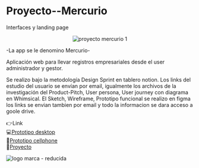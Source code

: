 # Proyecto--Mercurio
Interfaces y landing page
<div align="center">

![proyecto mercurio 1](https://github.com/DIGORACCOON4279/MercurioGUI/assets/88150970/7e71e18e-9f0e-4775-885c-61cbbc41e93f)

</div>

-La app se le denomino Mercurio-

Aplicación web para llevar registros empresariales desde el user administrador y gestor.

Se realizo bajo la metodología Design Sprint en tablero notion. Los links del estudio del usuario se envían por email, igualmente los archivos de la investigación del Product-Pitch, User persona, User journey con diagrama en Whimsical. El Sketch, Wireframe, Prototipo funcional se realizo en figma los links se envian tambien por email y todo la informacion se dara acceso a goole drive.

👉Link  </br>
💻[Prototipo desktop](https://www.figma.com/proto/rzpHCwfAbH6oMzdG1gHuag/Mercurio?page-id=2%3A2&type=design&node-id=2-688&viewport=-271%2C722%2C0.31&scaling=scale-down&starting-point-node-id=2%3A688)</br>
📱[Prototipo cellphone](https://www.figma.com/proto/rzpHCwfAbH6oMzdG1gHuag/Mercurio?page-id=0%3A1&type=design&node-id=484-317&viewport=-4161%2C314%2C0.32&scaling=scale-down&starting-point-node-id=484%3A317)</br>
🚀[Proyecto](https://proyecto-mercurio.vercel.app/)


![logo marca - reducida](https://github.com/DIGORACCOON4279/MercurioGUI/assets/88150970/e8492f0f-bf40-4810-ab83-fea9f0dfe61e)
